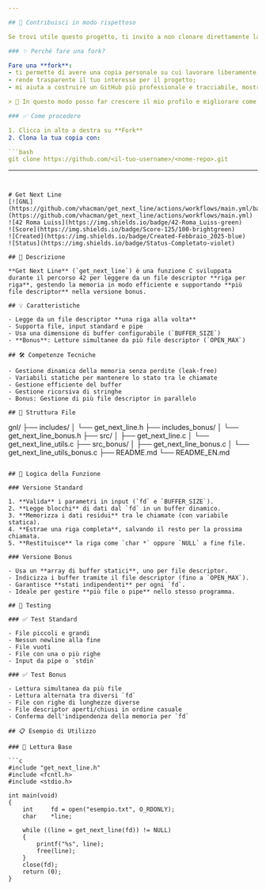 ```yaml
---

## 🤝 Contribuisci in modo rispettoso

Se trovi utile questo progetto, ti invito a non clonare direttamente la repository.

### ✨ Perché fare una fork?

Fare una **fork**:
- ti permette di avere una copia personale su cui lavorare liberamente;
- rende trasparente il tuo interesse per il progetto;
- mi aiuta a costruire un GitHub più professionale e tracciabile, mostrando quante persone hanno interagito realmente con il mio lavoro.

> 🚀 In questo modo posso far crescere il mio profilo e migliorare come sviluppatrice.

### ✅ Come procedere

1. Clicca in alto a destra su **Fork**
2. Clona la tua copia con:

```bash
git clone https://github.com/<il-tuo-username>/<nome-repo>.git

```
---
```


# Get Next Line 
[![GNL](https://github.com/vhacman/get_next_line/actions/workflows/main.yml/badge.svg)](https://github.com/vhacman/get_next_line/actions/workflows/main.yml)
![42 Roma Luiss](https://img.shields.io/badge/42-Roma_Luiss-green)
![Score](https://img.shields.io/badge/Score-125/100-brightgreen)
![Created](https://img.shields.io/badge/Created-Febbraio_2025-blue)
![Status](https://img.shields.io/badge/Status-Completato-violet)

## 📖 Descrizione

**Get Next Line** (`get_next_line`) è una funzione C sviluppata durante il percorso 42 per leggere da un file descriptor **riga per riga**, gestendo la memoria in modo efficiente e supportando **più file descriptor** nella versione bonus.

## 💡 Caratteristiche

- Legge da un file descriptor **una riga alla volta**
- Supporta file, input standard e pipe
- Usa una dimensione di buffer configurabile (`BUFFER_SIZE`)
- **Bonus**: Letture simultanee da più file descriptor (`OPEN_MAX`)

## 🛠️ Competenze Tecniche

- Gestione dinamica della memoria senza perdite (leak-free)
- Variabili statiche per mantenere lo stato tra le chiamate
- Gestione efficiente del buffer
- Gestione ricorsiva di stringhe
- Bonus: Gestione di più file descriptor in parallelo

## 📁 Struttura File

```
gnl/
├── includes/
│   └── get_next_line.h
├── includes_bonus/
│   └── get_next_line_bonus.h
├── src/
│   ├── get_next_line.c
│   └── get_next_line_utils.c
├── src_bonus/
│   ├── get_next_line_bonus.c
│   └── get_next_line_utils_bonus.c
├── README.md
└── README_EN.md
```

## 🔄 Logica della Funzione

### Versione Standard

1. **Valida** i parametri in input (`fd` e `BUFFER_SIZE`).
2. **Legge blocchi** di dati dal `fd` in un buffer dinamico.
3. **Memorizza i dati residui** tra le chiamate (con variabile statica).
4. **Estrae una riga completa**, salvando il resto per la prossima chiamata.
5. **Restituisce** la riga come `char *` oppure `NULL` a fine file.

### Versione Bonus

- Usa un **array di buffer statici**, uno per file descriptor.
- Indicizza i buffer tramite il file descriptor (fino a `OPEN_MAX`).
- Garantisce **stati indipendenti** per ogni `fd`.
- Ideale per gestire **più file o pipe** nello stesso programma.

## 🧪 Testing

### ✅ Test Standard

- File piccoli e grandi
- Nessun newline alla fine
- File vuoti
- File con una o più righe
- Input da pipe o `stdin`

### ✅ Test Bonus

- Lettura simultanea da più file
- Lettura alternata tra diversi `fd`
- File con righe di lunghezze diverse
- File descriptor aperti/chiusi in ordine casuale
- Conferma dell'indipendenza della memoria per `fd`

## 📋 Esempio di Utilizzo

### 🧾 Lettura Base

```c
#include "get_next_line.h"
#include <fcntl.h>
#include <stdio.h>

int main(void)
{
    int     fd = open("esempio.txt", O_RDONLY);
    char    *line;

    while ((line = get_next_line(fd)) != NULL)
    {
        printf("%s", line);
        free(line);
    }
    close(fd);
    return (0);
}
```
